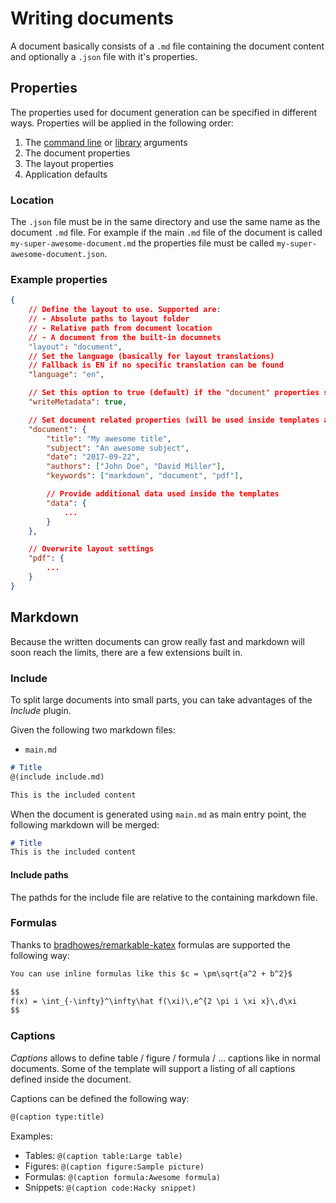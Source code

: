 # Writing documents
A document basically consists of a `.md` file containing the document content and optionally a `.json` file with it's properties.

## Properties
The properties used for document generation can be specified in different ways. Properties will be applied in the following order:
1. The [command line](command-line.md) or [library](library.md) arguments
2. The document properties
3. The layout properties
4. Application defaults

### Location
The `.json` file must be in the same directory and use the same name as the document `.md` file. For example if the main `.md` file of the document is called `my-super-awesome-document.md` the properties file must be called `my-super-awesome-document.json`.

### Example properties
```json
{
    // Define the layout to use. Supported are:
    // - Absolute paths to layout folder
    // - Relative path from document location
    // - A document from the built-in documnets
    "layout": "document",
    // Set the language (basically for layout translations)
    // Fallback is EN if no specific translation can be found
    "language": "en",

    // Set this option to true (default) if the "document" properties should be written to the output pdf
    "writeMetadata": true,

    // Set document related properties (will be used inside templates and for pdf metadata)
    "document": {
        "title": "My awesome title",
        "subject": "An awesome subject",
        "date": "2017-09-22",
        "authors": ["John Doe", "David Miller"],
        "keywords": ["markdown", "document", "pdf"],

        // Provide additional data used inside the templates
        "data": {
            ...
        }
    },

    // Overwrite layout settings
    "pdf": {
        ...
    }
}
```

## Markdown
Because the written documents can grow really fast and markdown will soon reach the limits, there are a few extensions built in.

### Include
To split large documents into small parts, you can take advantages of the *Include* plugin.

Given the following two markdown files:

- `main.md`
```markdown
# Title
@(include include.md)
```

```markdown
This is the included content
```

When the document is generated using `main.md` as main entry point, the following markdown will be merged:
```markdown
# Title
This is the included content
```

#### Include paths
The pathds for the include file are relative to the containing markdown file.

### Formulas
Thanks to [bradhowes/remarkable-katex](https://github.com/bradhowes/remarkable-katex) formulas are supported the following way:

```markdown
You can use inline formulas like this $c = \pm\sqrt{a^2 + b^2}$

$$
f(x) = \int_{-\infty}^\infty\hat f(\xi)\,e^{2 \pi i \xi x}\,d\xi
$$
```

### Captions
*Captions* allows to define table / figure / formula / ... captions like in normal documents. Some of the template will support a listing of all captions defined inside the document.

Captions can be defined the following way:
```markdown
@(caption type:title)
```

Examples:
- Tables: `@(caption table:Large table)`
- Figures: `@(caption figure:Sample picture)`
- Formulas: `@(caption formula:Awesome formula)`
- Snippets: `@(caption code:Hacky snippet)`
